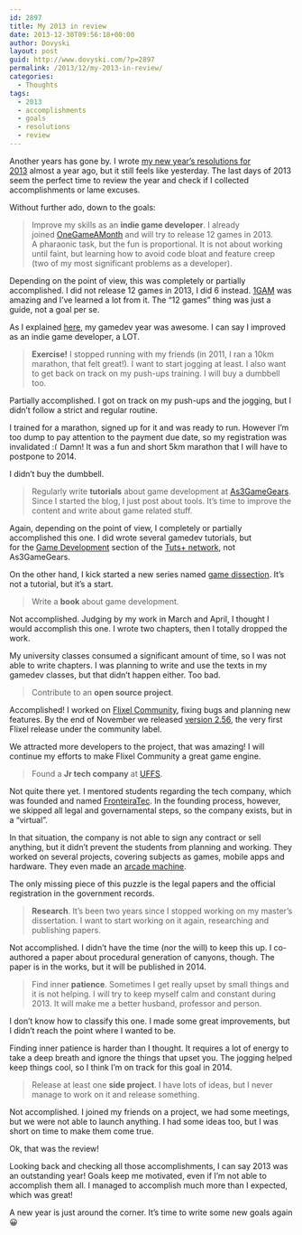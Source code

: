 ```yaml
---
id: 2897
title: My 2013 in review
date: 2013-12-30T09:56:18+00:00
author: Dovyski
layout: post
guid: http://www.dovyski.com/?p=2897
permalink: /2013/12/my-2013-in-review/
categories:
  - Thoughts
tags:
  - 2013
  - accomplishments
  - goals
  - resolutions
  - review
---
```

Another years has gone by. I wrote [my new year’s resolutions for 2013](http://www.dovyski.com/2013/01/my-new-years-resolutions-for-2013/ "My new year’s resolutions for 2013") almost a year ago, but it still feels like yesterday. The last days of 2013 seem the perfect time to review the year and check if I collected accomplishments or lame excuses.

Without further ado, down to the goals:

> Improve my skills as an **indie game developer**. I already joined <a href="http://onegameamonth.com/" target="_blank">OneGameAMonth</a> and will try to release 12 games in 2013. A pharaonic task, but the fun is proportional. It is not about working until faint, but learning how to avoid code bloat and feature creep (two of my most significant problems as a developer).

Depending on the point of view, this was completely or partially accomplished. I did not release 12 games in 2013, I did 6 instead. <a href="http://onegameamonth.com" target="_blank">1GAM</a> was amazing and I&#8217;ve learned a lot from it. The &#8220;12 games&#8221; thing was just a guide, not a goal per se.

As I explained <a href="http://www.as3gamegears.com/blog/my-gamedev-year-in-review/" target="_blank">here</a>, my gamedev year was awesome. I can say I improved as an indie game developer, a LOT.

> **Exercise!** I stopped running with my friends (in 2011, I ran a 10km marathon, that felt great!). I want to start jogging at least. I also want to get back on track on my push-ups training. I will buy a dumbbell too.

Partially accomplished. I got on track on my push-ups and the jogging, but I didn&#8217;t follow a strict and regular routine.

I trained for a marathon, signed up for it and was ready to run. However I&#8217;m too dump to pay attention to the payment due date, so my registration was invalidated  <img src="http://www.dovyski.com/wp-includes/images/smilies/frownie.png" alt=":(" class="wp-smiley" style="height: 1em; max-height: 1em;" />Damn! It was a fun and short 5km marathon that I will have to postpone to 2014.

I didn&#8217;t buy the dumbbell.

> Regularly write **tutorials** about game development at <a href="http://as3gamegears.com/" target="_blank">As3GameGears</a>. Since I started the blog, I just post about tools. It’s time to improve the content and write about game related stuff.

Again, depending on the point of view, I completely or partially accomplished this one. I did wrote several gamedev tutorials, but for the <a href="http://gamedevelopment.tutsplus.com/" target="_blank">Game Development</a> section of the <a href="http://hub.tutsplus.com/" target="_blank">Tuts+ network</a>, not As3GameGears.

On the other hand, I kick started a new series named <a title="New series: Game Dissection" href="http://www.as3gamegears.com/blog/new-series-game-dissection/" target="_blank">game dissection</a>. It&#8217;s not a tutorial, but it&#8217;s a start.

> Write a **book** about game development.

Not accomplished. Judging by my work in March and April, I thought I would accomplish this one. I wrote two chapters, then I totally dropped the work.

My university classes consumed a significant amount of time, so I was not able to write chapters. I was planning to write and use the texts in my gamedev classes, but that didn&#8217;t happen either. Too bad.

> Contribute to an **open source project**.

Accomplished! I worked on <a href="http://flixelcommunity.org" target="_blank">Flixel Community</a>, fixing bugs and planning new features. By the end of November we released <a href="http://www.as3gamegears.com/blog/flixel-community-2-56-is-out/" target="_blank">version 2.56</a>, the very first Flixel release under the community label.

We attracted more developers to the project, that was amazing! I will continue my efforts to make Flixel Community a great game engine.

> Found a **Jr tech company** at <a href="http://www.uffs.edu.br/" target="_blank">UFFS</a>.

Not quite there yet. I mentored students regarding the tech company, which was founded and named <a href="http://fronteiratec.com" target="_blank">FronteiraTec</a>. In the founding process, however, we skipped all legal and governamental steps, so the company exists, but in a &#8220;virtual&#8221;.

In that situation, the company is not able to sign any contract or sell anything, but it didn&#8217;t prevent the students from planning and working. They worked on several projects, covering subjects as games, mobile apps and hardware. They even made an <a href="http://fronteiratec.com/blog/projeto-fliperama-na-efapi-2013/" target="_blank">arcade machine</a>.

The only missing piece of this puzzle is the legal papers and the official registration in the government records.

> **Research**. It’s been two years since I stopped working on my master’s dissertation. I want to start working on it again, researching and publishing papers.

Not accomplished. I didn&#8217;t have the time (nor the will) to keep this up. I co-authored a paper about procedural generation of canyons, though. The paper is in the works, but it will be published in 2014.

> Find inner **patience**. Sometimes I get really upset by small things and it is not helping. I will try to keep myself calm and constant during 2013. It will make me a better husband, professor and person.

I don&#8217;t know how to classify this one. I made some great improvements, but I didn&#8217;t reach the point where I wanted to be.

Finding inner patience is harder than I thought. It requires a lot of energy to take a deep breath and ignore the things that upset you. The jogging helped keep things cool, so I think I&#8217;m on track for this goal in 2014.

> Release at least one **side project**. I have lots of ideas, but I never manage to work on it and release something.

Not accomplished. I joined my friends on a project, we had some meetings, but we were not able to launch anything. I had some ideas too, but I was short on time to make them come true.

Ok, that was the review!

Looking back and checking all those accomplishments, I can say 2013 was an outstanding year! Goals keep me motivated, even if I&#8217;m not able to accomplish them all. I managed to accomplish much more than I expected, which was great!

A new year is just around the corner. It&#8217;s time to write some new goals again 😀

&nbsp;
